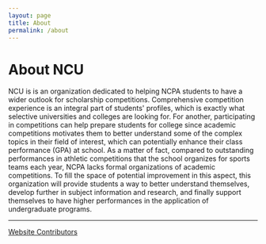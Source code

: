 ```yaml
---
layout: page
title: About
permalink: /about
---
```


# About NCU

NCU is is an organization dedicated to helping NCPA students to have a wider outlook for scholarship competitions. Comprehensive competition experience is an integral part of students' profiles, which is exactly what selective universities and colleges are looking for. For another, participating in competitions can help prepare students for college since academic competitions motivates them to better understand some of the complex topics in their field of interest, which can potentially enhance their class performance (GPA) at school. As a matter of fact, compared to outstanding performances in athletic competitions that the school organizes for sports teams each year, NCPA lacks formal organizations of academic competitions. To fill the space of potential improvement in this aspect, this organization will provide students a way to better understand themselves, develop further in subject information and research, and finally support themselves to have higher performances in the application of undergraduate programs.

---

[Website Contributors](contributors)
